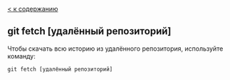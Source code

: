 [< к содержанию](./readme.md)

## **git fetch [удалённый репозиторий]**

Чтобы скачать всю историю из удалённого репозитория, используйте команду:

```
git fetch [удалённый репозиторий]
```